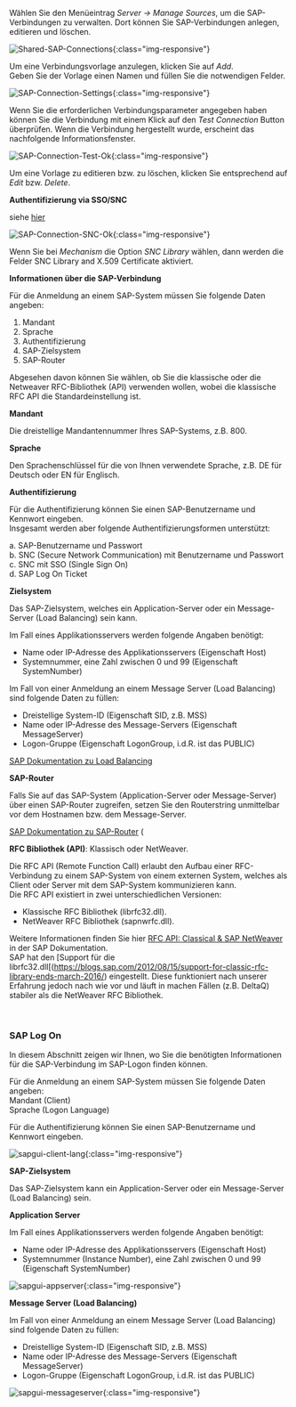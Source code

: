 Wählen Sie den Menüeintrag *Server -> Manage Sources*, um die SAP-Verbindungen zu verwalten. Dort können Sie SAP-Verbindungen anlegen, editieren und löschen.


![Shared-SAP-Connections](/img/content/Shared-SAP-Connections.png){:class="img-responsive"}

Um eine Verbindungsvorlage anzulegen, klicken Sie auf *Add*.<br>
Geben Sie der Vorlage einen Namen und füllen Sie die notwendigen Felder. 

![SAP-Connection-Settings](/img/content/SAP-Connection-Settings.png){:class="img-responsive"}

Wenn Sie die erforderlichen Verbindungsparameter angegeben haben können Sie die Verbindung mit einem Klick auf den *Test Connection* Button überprüfen. Wenn die Verbindung hergestellt wurde, erscheint das nachfolgende Informationsfenster.


![SAP-Connection-Test-Ok](/img/content/SAP-Connection-Test-Ok.png){:class="img-responsive"}

Um eine Vorlage zu editieren bzw. zu löschen, klicken Sie entsprechend auf *Edit* bzw. *Delete*.

**Authentifizierung via SSO/SNC**

siehe [hier](https://help.theobald-software.com/de/xtract-universal/fortgeschrittene-techniken/sap-single-sign-on)



![SAP-Connection-SNC-Ok](/img/content/SAP-Connection-SNC-Ok.png){:class="img-responsive"}

Wenn Sie bei *Mechanism* die Option *SNC Library* wählen, dann werden die Felder SNC Library and X.509 Certificate aktiviert.

**Informationen über die SAP-Verbindung** 

Für die Anmeldung an einem SAP-System müssen Sie folgende Daten angeben: 

1. Mandant
2. Sprache
3. Authentifizierung
4. SAP-Zielsystem
5. SAP-Router

Abgesehen davon können Sie wählen, ob Sie die klassische oder die Netweaver RFC-Bibliothek (API) verwenden wollen, wobei die klassische RFC API die Standardeinstellung ist. 

**Mandant** 

Die dreistellige Mandantennummer Ihres SAP-Systems, z.B. 800. 

**Sprache** 

Den Sprachenschlüssel für die von Ihnen verwendete Sprache, z.B. DE für Deutsch oder EN für Englisch. 

**Authentifizierung**

Für die Authentifizierung können Sie einen SAP-Benutzername und Kennwort eingeben. <br>
Insgesamt werden aber folgende Authentifizierungsformen unterstützt: 

a. SAP-Benutzername und Passwort<br>
b. SNC (Secure Network Communication) mit Benutzername und Passwort<br>
c. SNC mit SSO (Single Sign On) <br>
d. SAP Log On Ticket 


**Zielsystem**

Das SAP-Zielsystem, welches ein Application-Server oder ein Message-Server (Load Balancing) sein kann.

Im Fall eines Applikationsservers werden folgende Angaben benötigt: 

- Name oder IP-Adresse des Applikationsservers (Eigenschaft Host) 
- Systemnummer, eine Zahl zwischen 0 und 99 (Eigenschaft SystemNumber)

Im Fall von einer Anmeldung an einem Message Server (Load Balancing) sind folgende Daten zu füllen: 

- Dreistellige System-ID (Eigenschaft SID, z.B. MSS) 
- Name oder IP-Adresse des Message-Servers (Eigenschaft MessageServer) 
- Logon-Gruppe (Eigenschaft LogonGroup, i.d.R. ist das PUBLIC)

[SAP Dokumentation zu Load Balancing](https://help.sap.com/saphelp_dm40/helpdata/de/22/04295c488911d189490000e829fbbd/content.htm?no_cache=true)
<br>

**SAP-Router**

Falls Sie auf das SAP-System (Application-Server oder Message-Server) über einen SAP-Router zugreifen, setzen Sie den Routerstring unmittelbar vor dem Hostnamen bzw. dem Message-Server. 

[SAP Dokumentation zu SAP-Router](https://help.sap.com/saphelp_nw70/helpdata/de/4f/992df1446d11d189700000e8322d00/content.htm?no_cache=true) 
(<br>

**RFC Bibliothek (API)**: Klassisch oder NetWeaver. 

Die RFC API (Remote Function Call) erlaubt den Aufbau einer RFC-Verbindung zu einem SAP-System von einem externen System, welches als Client oder Server mit dem SAP-System kommunizieren kann. <br>
Die RFC API existiert in zwei unterschiedlichen Versionen: 
- Klassische RFC Bibliothek (librfc32.dll).
- NetWeaver RFC Bibliothek (sapnwrfc.dll). 


Weitere Informationen finden Sie hier [RFC API: Classical & SAP NetWeaver](https://help.sap.com/doc/saphelp_nw73ehp1/7.31.19/en-US/48/a994a77e28674be10000000a421937/frameset.htm) in der SAP Dokumentation. 
<br>
SAP hat den [Support für die librfc32.dll[(https://blogs.sap.com/2012/08/15/support-for-classic-rfc-library-ends-march-2016/) eingestellt. Diese funktioniert nach unserer Erfahrung jedoch nach wie vor und läuft in machen Fällen (z.B. DeltaQ) stabiler als die NetWeaver RFC Bibliothek.

<br>

### SAP Log On

In diesem Abschnitt zeigen wir Ihnen, wo Sie die benötigten Informationen für die SAP-Verbindung im SAP-Logon finden können. 

Für die Anmeldung an einem SAP-System müssen Sie folgende Daten angeben: <br>
Mandant (Client)<br>
Sprache (Logon Language)<br>

Für die Authentifizierung können Sie einen SAP-Benutzername und Kennwort eingeben. 

![sapgui-client-lang](/img/content/sapgui-client-lang.png){:class="img-responsive"}

**SAP-Zielsystem**


Das SAP-Zielsystem kann ein Application-Server oder ein Message-Server (Load Balancing) sein.

**Application Server** 

Im Fall eines Applikationsservers werden folgende Angaben benötigt: 

- Name oder IP-Adresse des Applikationsservers (Eigenschaft Host) 
- Systemnummer (Instance Number), eine Zahl zwischen 0 und 99 (Eigenschaft SystemNumber)


![sapgui-appserver](/img/content/sapgui-appserver.png){:class="img-responsive"}

**Message Server (Load Balancing)** 

Im Fall von einer Anmeldung an einem Message Server (Load Balancing) sind folgende Daten zu füllen: 

- Dreistellige System-ID (Eigenschaft SID, z.B. MSS) 
- Name oder IP-Adresse des Message-Servers (Eigenschaft MessageServer) 
- Logon-Gruppe (Eigenschaft LogonGroup, i.d.R. ist das PUBLIC)

![sapgui-messageserver](/img/content/sapgui-messageserver.png){:class="img-responsive"}


